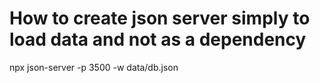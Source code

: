 # How to create json server simply to load data and not as a dependency
npx json-server -p 3500 -w data/db.json